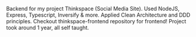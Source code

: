 Backend for my project Thinkspace (Social Media Site). Used NodeJS, Express, Typescript, Inversify & more. Applied Clean Architecture and DDD principles.
Checkout thinkspace-frontend repository for frontend! Project took around 1 year, all self taught.
